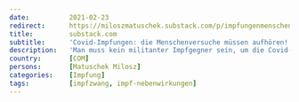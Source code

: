 ```yaml
---
date:          2021-02-23
redirect:      https://miloszmatuschek.substack.com/p/impfungenmenschenversuch
title:         substack.com
subtitle:      'Covid-Impfungen: die Menschenversuche müssen aufhören!'
description:   'Man muss kein militanter Impfgegner sein, um die Covid-Impfungen kritisch zu sehen. Bei Regierung und den meisten Medien ist ein gefährlicher Impf-Fanatismus auf Kosten der Bürger ausgebrochen.'
country:       [COM]
persons:       [Matuschek Milosz]
categories:    [Impfung]
tags:          [impfzwang, impf-nebenwirkungen]
---
```

